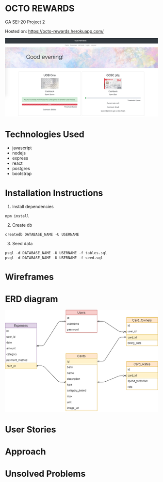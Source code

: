 # OCTO REWARDS
GA SEI-20 Project 2 

Hosted on: https://octo-rewards.herokuapp.com/

![screenshot of octo user page](https://github.com/jasminesis/octo-rewards/blob/master/documents/octorewards.png)

# Technologies Used
- javascript
- nodejs
- express
- react
- postgres
- bootstrap

# Installation Instructions
1. Install dependencies
``` 
npm install
```
2. Create db
```
createdb DATABASE_NAME -U USERNAME
```
3. Seed data
```
psql -d DATABASE_NAME -U USERNAME -f tables.sql
psql -d DATABASE_NAME -U USERNAME -f seed.sql
```

# Wireframes

# ERD diagram
![crow diagram](https://github.com/jasminesis/octo-rewards/blob/master/documents/ERDoctorewards.png)

# User Stories

# Approach

# Unsolved Problems
